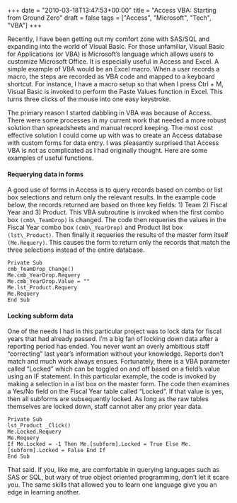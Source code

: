 +++
date = "2010-03-18T13:47:53+00:00"
title = "Access VBA: Starting from Ground Zero"
draft = false
tags = ["Access", "Microsoft", "Tech", "VBA"]
+++

Recently, I have been getting out my comfort zone with SAS/SQL and expanding into the world of Visual Basic. For those unfamiliar, Visual Basic for Applications (or VBA) is Microsoft’s language which allows users to customize Microsoft Office. It is especially useful in Access and Excel. A simple example of VBA would be an Excel macro. When a user records a macro, the steps are recorded as VBA code and mapped to a keyboard shortcut. For instance, I have a macro setup so that when I press Ctrl + M, Visual Basic is invoked to perform the Paste Values function in Excel. This turns three clicks of the mouse into one easy keystroke. 

The primary reason I started dabbling in VBA was because of Access. There were some processes in my current work that needed a more robust solution than spreadsheets and manual record keeping. The most cost effective solution I could come up with was to create an Access database with custom forms for data entry. I was pleasantly surprised that Access VBA is not as complicated as I had originally thought. Here are some examples of useful functions. 

#### Requerying data in forms 
A good use of forms in Access is to query records based on combo or list box selections and return only the relevant results. In the example code below, the records returned are based on three key fields: 1) Team 2) Fiscal Year and 3) Product. This VBA subroutine is invoked when the first combo box `(cmb\_TeamDrop)` is changed. The code then requeries the values in the Fiscal Year combo box `(cmb\_YearDrop)` and Product list box `(lst\_Product)`. Then finally it requeries the results of the master form itself `(Me.Requery)`. This causes the form to return only the records that match the three selections instead of the entire database. 
```
Private Sub 
cmb_TeamDrop_Change() 
Me.cmb_YearDrop.Requery 
Me.cmb_YearDrop.Value = "" 
Me.lst_Product.Requery 
Me.Requery 
End Sub 
```

#### Locking subform data 
One of the needs I had in this particular project was to lock data for fiscal years that had already passed. I’m a big fan of locking down data after a reporting period has ended. You never want an overly ambitious staff “correcting” last year’s information without your knowledge. Reports don’t match and much work always ensues. Fortunately, there is a VBA parameter called “Locked” which can be toggled on and off based on a field’s value using an IF statement. In this particular example, the code is invoked by making a selection in a list box on the master form. The code then examines a Yes/No field on the Fiscal Year table called “Locked”. If that value is yes, then all subforms are subsequently locked. As long as the raw tables themselves are locked down, staff cannot alter any prior year data. 
```
Private Sub
lst_Product _Click() 
Me.Locked.Requery 
Me.Requery 
If Me.Locked = -1 Then Me.[subform].Locked = True Else Me.[subform].Locked = False End If 
End Sub 
```

That said. If you, like me, are comfortable in querying languages such as SAS or SQL, but wary of true object oriented programming, don’t let it scare you. The same skills that allowed you to learn one language give you an edge in learning another.